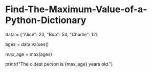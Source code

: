 # Find-The-Maximum-Value-of-a-Python-Dictionary
data = {"Alice": 23, "Bob": 54, "Charlie": 12}

ages = data.values()

max_age = max(ages)

print(f"The oldest person is {max_age} years old.")
